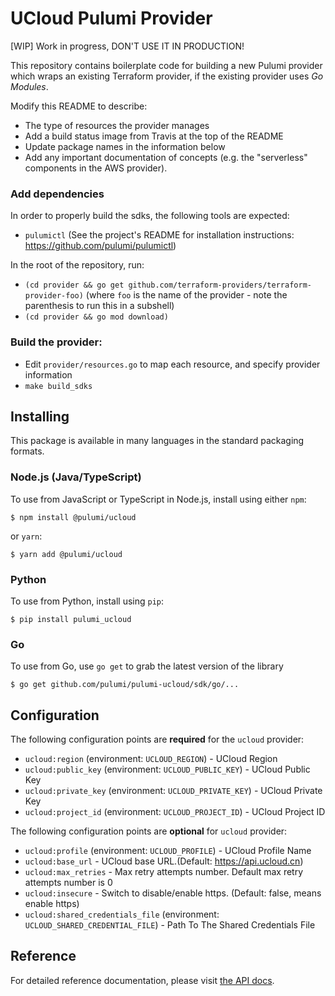 # UCloud Pulumi Provider

[WIP] Work in progress, DON'T USE IT IN PRODUCTION!

This repository contains boilerplate code for building a new Pulumi provider which wraps an existing
Terraform provider, if the existing provider uses _Go Modules_.

Modify this README to describe:

- The type of resources the provider manages
- Add a build status image from Travis at the top of the README
- Update package names in the information below
- Add any important documentation of concepts (e.g. the "serverless" components in the AWS provider).

### Add dependencies

In order to properly build the sdks, the following tools are expected:
- `pulumictl` (See the project's README for installation instructions: https://github.com/pulumi/pulumictl)

In the root of the repository, run:

- `(cd provider && go get github.com/terraform-providers/terraform-provider-foo)`  (where `foo` is the name of the provider - note the parenthesis to run this in a subshell)
- `(cd provider && go mod download)`

### Build the provider:

- Edit `provider/resources.go` to map each resource, and specify provider information
- `make build_sdks`

## Installing

This package is available in many languages in the standard packaging formats.

### Node.js (Java/TypeScript)

To use from JavaScript or TypeScript in Node.js, install using either `npm`:

    $ npm install @pulumi/ucloud

or `yarn`:

    $ yarn add @pulumi/ucloud

### Python

To use from Python, install using `pip`:

    $ pip install pulumi_ucloud

### Go

To use from Go, use `go get` to grab the latest version of the library

    $ go get github.com/pulumi/pulumi-ucloud/sdk/go/...

## Configuration

The following configuration points are **required** for the `ucloud` provider:

- `ucloud:region` (environment: `UCLOUD_REGION`) - UCloud Region
- `ucloud:public_key` (environment: `UCLOUD_PUBLIC_KEY`) - UCloud Public Key
- `ucloud:private_key` (environment: `UCLOUD_PRIVATE_KEY`) - UCloud Private Key
- `ucloud:project_id` (environment: `UCLOUD_PROJECT_ID`) - UCloud Project ID

The following configuration points are **optional** for `ucloud` provider:

- `ucloud:profile` (environment: `UCLOUD_PROFILE`) - UCloud Profile Name
- `ucloud:base_url` - UCloud base URL.(Default: https://api.ucloud.cn)
- `ucloud:max_retries` - Max retry attempts number. Default max retry attempts number is 0
- `ucloud:insecure` - Switch to disable/enable https. (Default: false, means enable https)
- `ucloud:shared_credentials_file` (environment: `UCLOUD_SHARED_CREDENTIAL_FILE`) - Path To The Shared Credentials File

## Reference

For detailed reference documentation, please visit [the API docs][1].


[1]: https://www.pulumi.com/docs/reference/pkg/x/
